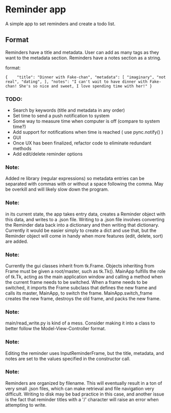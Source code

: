 # Reminder app

A simple app to set reminders and create a todo list. 

## Format
Reminders have a title and metadata. User can add as many tags as they want to the metadata section.
Reminders have a notes section as a string.

format:

``
{   
    "title": "Dinner with Fake-chan",
    "metadata": [
        "imaginary", "not real", "dating",
    ],
    "notes": "I can't wait to have dinner with Fake-chan! She's so nice and sweet, I love spending time with her!"
}
``

### TODO:
- Search by keywords (title and metadata in any order)
- Set time to send a push notification to system
- Some way to measure time when computer is off (compare to system time?)
- Add support for notifications when time is reached ( use pync.notify() )
- GUI
- Once UX has been finalized, refactor code to eliminate redundant methods
- Add edit/delete reminder options

### Note: 
Added re library (regular expressions) so metadata entries can be separated with commas with or without a space following the comma. May be overkill and will likely slow down the program.

### Note: 
in its current state, the app takes entry data, creates a Reminder object with this data, and writes to a .json file. Writing to a .json file involves converting the Reminder data back into a dictionary and then writing that dictionary. Currently it would be easier simply to create a dict and use that, but the Reminder object will come in handy when more features (edit, delete, sort) are added.

### Note:
Currently the gui classes inherit from tk.Frame. Objects inheriting from Frame must be given a root/master, such as tk.Tk(). MainApp fulfills the role of tk.Tk, acting as the main application window and calling a method when the current frame needs to be switched. When a frame needs to be switched, it imports the Frame subclass that defines the new frame and calls its master, MainApp, to switch the frame. MainApp.switch_frame creates the new frame, destroys the old frame, and packs the new frame.

### Note: 
main/read_write.py is kind of a mess. Consider making it into a class to better follow the Model-View-Controller format.

### Note:
Editing the reminder uses InputReminderFrame, but the title, metadata, and notes are set to the values specified in the constructor call.

### Note:
Reminders are organized by filename. This will eventually result in a ton of very small .json files, which can make retrieval and file navigation very difficult. Writing to disk may be bad practice in this case, and another issue is the fact that reminder titles with a '/' character will raise an error when attempting to write.
